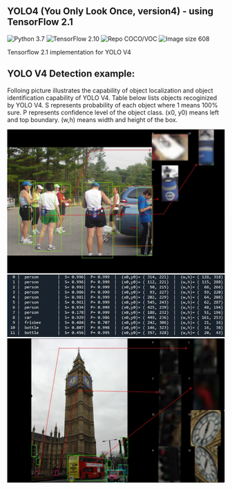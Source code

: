 ## YOLO4 (You Only Look Once, version4) - using TensorFlow 2.1
![Python 3.7](https://img.shields.io/badge/python-3.7-green.svg?style=plastic)
![TensorFlow 2.10](https://img.shields.io/badge/tensorflow-2.10-green.svg?style=plastic)
![Repo COCO/VOC](https://img.shields.io/badge/Repository-COCO/VOC-green.svg?style=plastic)
![Image size 608](https://img.shields.io/badge/Image_size-512x512-green.svg?style=plastic) 

Tensorflow 2.1 implementation for YOLO V4

## YOLO V4 Detection example:
Folloing picture illustrates the capability of object localization and object identification capability of YOLO V4. Table below lists objects recoginized by YOLO V4. S represents probability of each object where 1 means 100% sure. P represents confidence level of the object class. (x0, y0) means left and top boundary. (w,h) means width and height of the box.  

![Result_2](./JPG/YOLO4_01B.jpg) 
![Result_1A](./JPG/YOLO4_01A.jpg)  
![Result_2](./JPG/YOLO4_02.jpg) 
